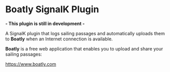# Boatly SignalK Plugin

**- This plugin is still in development -**

A SignalK plugin that logs sailing passages and automatically uploads them to **Boatly** when an Internet connection is available.

**Boatly** is a free web application that enables you to upload and share your sailing passages:

https://www.boatly.com
